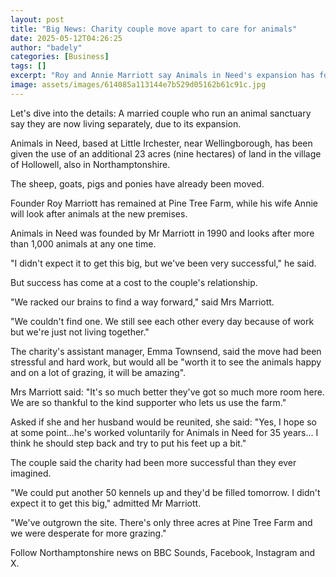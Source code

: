 ```yaml
---
layout: post
title: "Big News: Charity couple move apart to care for animals"
date: 2025-05-12T04:26:25
author: "badely"
categories: [Business]
tags: []
excerpt: "Roy and Annie Marriott say Animals in Need's expansion has forced the move."
image: assets/images/614085a113144e7b529d05162b61c91c.jpg
---
```


Let's dive into the details: A married couple who run an animal sanctuary say they are now living separately, due to its expansion.

Animals in Need, based at Little Irchester, near Wellingborough, has been given the use of an additional 23 acres (nine hectares) of land in the village of Hollowell, also in Northamptonshire.

The sheep, goats, pigs and ponies have already been moved.

Founder Roy Marriott has remained at Pine Tree Farm, while his wife Annie will look after animals at the new premises.

Animals in Need was founded by Mr Marriott in 1990 and looks after more than 1,000 animals at any one time.

"I didn't expect it to get this big, but we've been very successful," he said.

But success has come at a cost to the couple's relationship. 

"We racked our brains to find a way forward," said Mrs Marriott.

"We couldn't find one. We still see each other every day because of work but we're just not living together."

The charity's assistant manager, Emma Townsend, said the move had been stressful and hard work, but would all be "worth it to see the animals happy and on a lot of grazing, it will be amazing".

Mrs Marriott said: "It's so much better they've got so much more room here. We are so thankful to the kind supporter who lets us use the farm."

Asked if she and her husband would be reunited, she said: "Yes, I hope so at some point...he's worked voluntarily for Animals in Need for 35 years... I think he should step back and try to put his feet up a bit."

The couple said the charity had been more successful than they ever imagined.

"We could put another 50 kennels up and they'd be filled tomorrow. I didn't expect it to get this big," admitted Mr Marriott.

"We've outgrown the site. There's only three acres at Pine Tree Farm and we were desperate for more grazing."

Follow Northamptonshire news on BBC Sounds, Facebook, Instagram and X.

